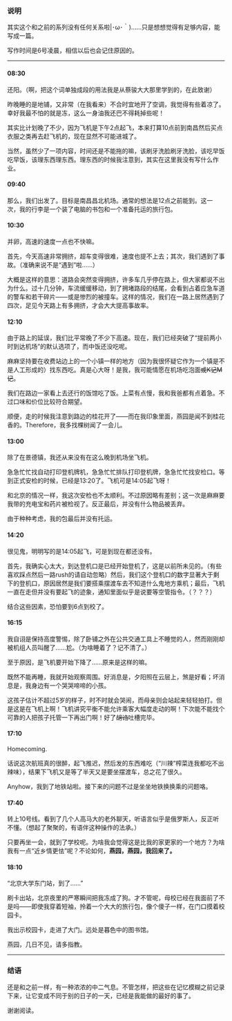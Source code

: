 ### 说明 ###

其实这个和之前的系列没有任何关系啦|･ω･｀)……只是想想觉得有足够内容，能写成一篇。

写作时间是6号凌晨，相信以后也会记住原因的。

---

#### 08:30 ####

还阳。（啊，把这个词单独成段的用法我是从蔡骏大大那里学到的，在此致谢）

昨晚睡的是地铺，又非常（在我看来）不合时宜地开了空调，我觉得有些着凉了。幸好我最不怕的就是冻，这么一身油我还巴不得耗掉些呢！

其实比计划晚了不少，因为飞机是下午2点起飞，本来打算10点前到南昌然后买点衣服之类再去赶飞机的，现在显然不可能进城了。

当然，虽然少了一项内容，时间还是不能拖的嘛，该刷牙洗脸刷牙洗脸，该吃早饭吃早饭，该理东西理东西。理东西的时候我注意到，其实在这里我没有写什么作业。

#### 09:40 ####

那么，我们出发了。目标是南昌昌北机场。通常的想法是12点之前能到。这一次，我的行李是一个装了电脑的书包和一个准备托运的旅行包。

#### 10:30 ####

并卵，高速的速度一点也不快嘛。

首先，今天高速非常拥挤，超车变得很难，速度也提不上去；其次，我们遇到了事故。（准确来说不是“遇到”啦……）

大概是这样的意思：道路会突然变得拥挤，许多车几乎停在路上，但大家都说不出为什么。过十几分钟，车流缓缓移动，到了拥堵路段的结尾，会看到占着应急车道的警车和若干碎片——或是惨烈的被撞车。这样的情况，我们在一路上居然遇到了四次，足见今天路上有多拥挤，才会大大提高事故率。

#### 12:10 ####

由于路上的延误，我们比平常晚了不少下高速。现在，我们已经突破了“提前两小时到达机场”的默认选项了，而中饭还没吃呢。

麻麻坚持要在收费站边上的一个小镇一样的地方（因为我很怀疑它作为一个镇是不是人工形成的）找东西吃。真是心大呀！是我，我可能情愿在机场吃泡面~~或K记M记~~。

我们在路边一家看上去还行的饭馆吃了饭。上菜有点慢，我和我爸都有点着急。不过口味和价位比较符合期望。

顺便，走的时候我注意到路边的桂花开了——而在我印象里面，燕园是闻不到桂花香的。Therefore，我多找棵树闻了一会儿。

#### 13:00 ####

除了在景德镇，我还从来没有在这么晚到机场坐飞机。

急急忙忙找自动打印登机牌机，急急忙忙排队打印登机牌，急急忙忙找安检口。等到正式安检的时候，已经是13:20了。飞机可是14:05起飞呀！

和北京的情况一样，我这次安检也不太顺利。不过原因略有差别；这一次是麻麻要我带的充电宝和药片被检视了。反正最后，并没有什么物品被丢弃。

由于种种考虑，我的包最后并没有托运。

#### 14:20 ####

很见鬼，明明写的是14:05起飞，可是到现在都还没有。

首先，我确实心太大，到达登机口是已经开始登机了，这是以前所未见的。（有些喜欢踩点然后一路rush的请自动忽略）然后，我们这个登机口的数字显著大于剩下的登机口，原因居然是我们要搭乘摆渡车去不知道什么鬼地方乘机；最后，飞机一直在走但并没有要起飞的迹象，通知里面似乎是说要等空管指令。（？？？）

结合这些因素，恐怕要到6点到校了。

#### 16:15 ####

我自诩是保持高度警惕，除了卧铺之外在公共交通工具上不睡觉的人，然而刚刚却被机组人员叫醒了……尬。（为啥睡着了？记不清了。）

至于原因，是飞机要开始下降了……原来是这样的嘛。

既然不能再睡，我就开始观察周围。好消息是，夕阳照在云层上，煞是好看；坏消息是，我身边有一个哭哭啼啼的小孩。

这孩子估计不超过5岁的样子，时不时就会哭闹，而母亲则会站起来轻轻拍打。但是这是在飞机上啊！飞机讲究平衡不能允许乘客大幅度走动的啊！下次能不能找个可靠的人把孩子托管一下再出门啊！好了~~胡诌~~吐槽完毕。

#### 17:10 ####

Homecoming.

话说这次航班真的很醉，起飞推迟，然后发的东西难吃（“川辣”榨菜连我都吃不出辣味），结果下飞机又是等了半天又是要坐摆渡车，总之花了很久。

Anyhow，我到了地铁站啦。接下来的问题不过是坐坐地铁换换乘的问题咯。

#### 17:40 ####

转上10号线。看到了几个人高马大的老外聊天，听语言似乎是俄罗斯人，反正听不懂。（想起了聚聚的，有语伴这种操作的法承。）

只要再坐一会，就到了学校呢。为啥我会觉得这是比我的家更家的一个地方？为啥我有一点“近乡情更怯”呢？不论如何，**燕园，燕园，我回来了。**

#### 18:10 ####

“北京大学东门站，到了……”

刷卡出站，北京夜里的严寒瞬间把我冻成了狗。才不管呢，母校已经在我面前了不是吗——即使我穿着短袖，拎着一个大大的旅行包，像个傻子一样，在门口摸着校园卡。

我出示校园卡，走进了大门。远处是暮色中的图书馆。

燕园，几日不见，请多指教。

---

### 结语 ###

还是和之前一样，有一种浓浓的中二气息。不管怎样，把这些在记忆模糊之前记录下来，让它变成不同于别的日子的一天，已经是我能做的最好的事了。

谢谢阅读。